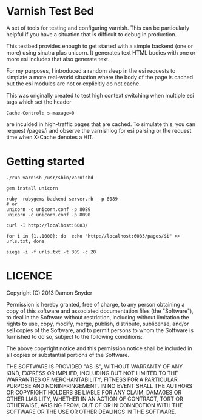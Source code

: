 # Varnish Test Bed

A set of tools for testing and configuring varnish. This can be particularly helpful if
you have a situation that is difficult to debug in production.

This testbed provides enough to get started with a simple backend (one or more) using
sinatra plus unicorn. It generates text HTML bodies with one or more esi includes that
also generate text. 

For my purposes, I introduced a random sleep in the esi requests to simplate a more
real-world situation where the body of the page is cached but the esi modules are not or
explicitly do not cache. 

This was originally created to test high context switching when multiple esi tags which
set the header

    Cache-Control: s-maxage=0

are inculded in high-traffic pages that are cached. To simulate this, you can request
/pages/i and observe the varnishlog for esi parsing or the request time when X-Cache denotes a HIT. 

# Getting started

    ./run-varnish /usr/sbin/varnishd 

    gem install unicorn 

    ruby -rubygems backend-server.rb  -p 8089
    # or 
    unicorn -c unicorn.conf -p 8089
    unicorn -c unicorn.conf -p 8090

    curl -I http://localhost:6083/

    for i in {1..1000}; do  echo "http://localhost:6083/pages/$i" >> urls.txt; done
    
    siege -i -f urls.txt -t 30S -c 20

# LICENCE

Copyright (C) 2013 Damon Snyder 

Permission is hereby granted, free of charge, to any person obtaining a copy of this
software and associated documentation files (the "Software"), to deal in the Software
without restriction, including without limitation the rights to use, copy, modify, merge,
publish, distribute, sublicense, and/or sell copies of the Software, and to permit persons
to whom the Software is furnished to do so, subject to the following conditions:

The above copyright notice and this permission notice shall be included in all copies or
substantial portions of the Software.

THE SOFTWARE IS PROVIDED "AS IS", WITHOUT WARRANTY OF ANY KIND, EXPRESS OR IMPLIED,
INCLUDING BUT NOT LIMITED TO THE WARRANTIES OF MERCHANTABILITY, FITNESS FOR A PARTICULAR
PURPOSE AND NONINFRINGEMENT. IN NO EVENT SHALL THE AUTHORS OR COPYRIGHT HOLDERS BE LIABLE
FOR ANY CLAIM, DAMAGES OR OTHER LIABILITY, WHETHER IN AN ACTION OF CONTRACT, TORT OR
OTHERWISE, ARISING FROM, OUT OF OR IN CONNECTION WITH THE SOFTWARE OR THE USE OR OTHER
DEALINGS IN THE SOFTWARE.
